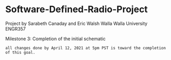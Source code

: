 # Software-Defined-Radio-Project
Project by Sarabeth Canaday and Eric Walsh
Walla Walla University ENGR357

Milestone 3: Completion of the initial schematic

	all changes done by April 12, 2021 at 5pm PST is toward the completion of this goal.
